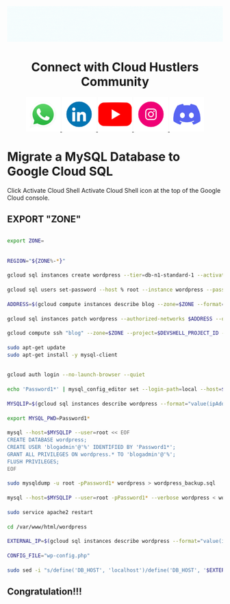 ![API Gateway Banner](https://raw.githubusercontent.com/Cloud-Hustlers/content/f9a8642976ea21cd234c91239431e41f05264842/gif/12.gif)

<div align="center">
  
# Connect with Cloud Hustlers Community
</div>

<p align="center">
  <a href="https://whatsapp.cloudhustlers.in" target="_blank">
    <img src="https://raw.githubusercontent.com/Cloud-Hustlers/content/main/gif/whatsapp.gif" alt="WhatsApp" width="80">
  </a>
  <a href="https://in.linkedin.com/company/cloud-hustlers" target="_blank">
    <img src="https://raw.githubusercontent.com/Cloud-Hustlers/content/main/gif/linkedin%20gif.gif" alt="LinkedIn" width="80">
  </a>
  <a href="https://www.youtube.com/@CloudHustlers" target="_blank">
    <img src="https://raw.githubusercontent.com/Cloud-Hustlers/content/main/gif/youtube.png" alt="Youtube" width="80">
  </a>
  <a href="https://instagram.com/cloud_hustlers" target="_blank">
    <img src="https://raw.githubusercontent.com/Cloud-Hustlers/content/main/gif/insta.gif" alt="Instagram" width="80">
  </a>
  <a href="https://discord.gg/MdbVq7BJNd" target="_blank">
    <img src="https://raw.githubusercontent.com/Cloud-Hustlers/content/main/gif/discord.gif" alt="GitHub" width="80">
  </a>
</p>


# Migrate a MySQL Database to Google Cloud SQL



Click Activate Cloud Shell Activate Cloud Shell icon at the top of the Google Cloud console.

## EXPORT "ZONE"



## 



```bash
export ZONE=
```

## 



```bash
REGION="${ZONE%-*}"

gcloud sql instances create wordpress --tier=db-n1-standard-1 --activation-policy=ALWAYS --zone $ZONE

gcloud sql users set-password --host % root --instance wordpress --password Password1*

ADDRESS=$(gcloud compute instances describe blog --zone=$ZONE --format="get(networkInterfaces[0].accessConfigs[0].natIP)")/32

gcloud sql instances patch wordpress --authorized-networks $ADDRESS --quiet

gcloud compute ssh "blog" --zone=$ZONE --project=$DEVSHELL_PROJECT_ID --quiet

sudo apt-get update
sudo apt-get install -y mysql-client
```

##

### 


```bash
gcloud auth login --no-launch-browser --quiet

echo 'Password1*' | mysql_config_editor set --login-path=local --host=$MYSQLIP --user=root --password

MYSQLIP=$(gcloud sql instances describe wordpress --format="value(ipAddresses.ipAddress)")

export MYSQL_PWD=Password1*

mysql --host=$MYSQLIP --user=root << EOF
CREATE DATABASE wordpress;
CREATE USER 'blogadmin'@'%' IDENTIFIED BY 'Password1*';
GRANT ALL PRIVILEGES ON wordpress.* TO 'blogadmin'@'%';
FLUSH PRIVILEGES;
EOF

sudo mysqldump -u root -pPassword1* wordpress > wordpress_backup.sql

mysql --host=$MYSQLIP --user=root -pPassword1* --verbose wordpress < wordpress_backup.sql

sudo service apache2 restart

cd /var/www/html/wordpress

EXTERNAL_IP=$(gcloud sql instances describe wordpress --format="value(ipAddresses[0].ipAddress)")

CONFIG_FILE="wp-config.php"

sudo sed -i "s/define('DB_HOST', 'localhost')/define('DB_HOST', '$EXTERNAL_IP')/" $CONFIG_FILE
```

##

##

## Congratulation!!!
